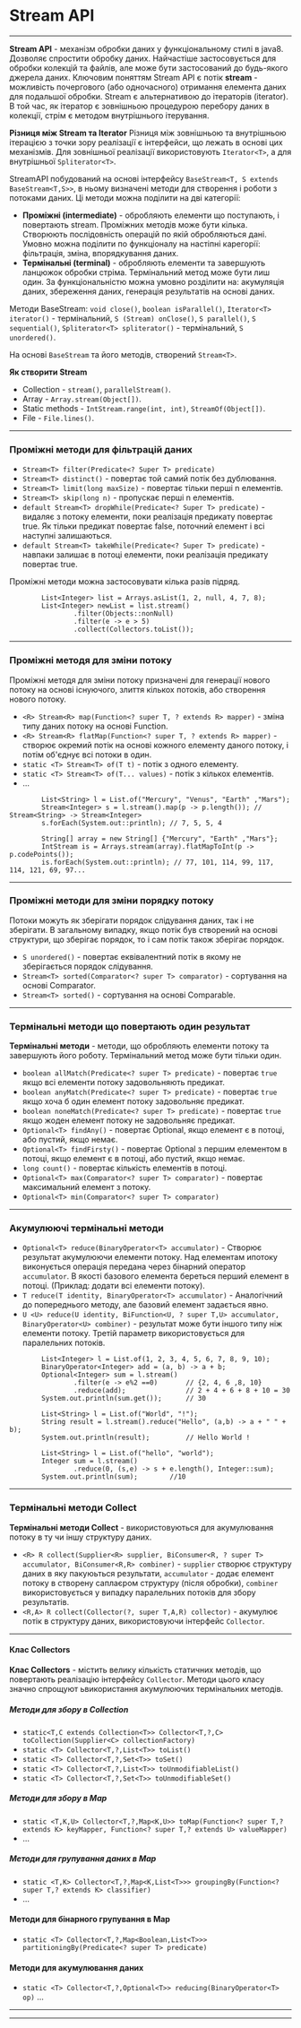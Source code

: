 # Stream API
---
**Stream API** - механізм обробки даних у функціональному стилі в java8. Дозволяє спростити обробку даних. Найчастіше застосовується для обробки колекцій та файлів, але може бути застосований до будь-якого джерела даних. Ключовим поняттям Stream API є потік **stream** - можливість почергового (або одночасного) отримання елемента даних для подальшої обробки. Stream є альтернативою до ітераторів (iterator). В той час, як ітератор є зовнішньою процедурою перебору даних в колекції, стрім є методом внутрішнього ітерування.

**Різниця між Stream та  Iterator**  Різниця між зовнішньою та внутрішньою ітерацією з точки зору реалізації є інтерфейси, що лежать в основі цих механізмів. Для зовнішньої реалізації використовують `Iterator<T>`, а для внутрішньої `Spliterator<T>`.

StreamAPI побудований на основі інтерфейсу `BaseStream<T, S extends BaseStream<T,S>>`, в ньому визначені методи для створення і роботи з потоками даних. Ці методи можна поділити на дві категорії:
* **Проміжні (intermediate)** - обробляють елементи що поступають, і повертають stream. Проміжних методів може бути кілька. Створюють послідовність операцій по якій обробляються дані. Умовно можна поділити по функціоналу на настіпні карегорії: фільтрація, зміна, впорядкування даних. 
* **Термінальні (terminal)** - обробляють елементи та завершують ланцюжок обробки стріма. Термінальний метод може бути лиш один. За функціональністю можна умовно розділити на: акумуляція даних, збереження даних, генерація результатів на основі даних.

Методи BaseStream: `void close()`, `boolean isParallel()`, `Iterator<T> iterator()` -  термінальний, `S (Stream) onClose()`, `S parallel()`, `S sequential()`, `Spliterator<T> spliterator()` - термінальний, `S unordered()`.

На основі `BaseStream` та його методів, створений `Stream<T>`.

**Як створити Stream**
* Collection - `stream()`, `parallelStream()`.
* Array - `Array.stream(Object[])`.
* Static methods - `IntStream.range(int, int)`, `StreamOf(Object[])`.
* File - `File.lines()`.
---

### Проміжні методи для фільтрацій даних
* `Stream<T> filter(Predicate<? Super T> predicate)`
* `Stream<T> distinct()` - повертає той самий потік без дублювання.
* `Stream<T> limit(long maxSize)` - повертає тільки перші n елементів.
* `Stream<T> skip(long n)` - пропускає перші n елементів.
* `default Stream<T> dropWhile(Predicate<? Super T> predicate)` - видаляє з потоку елементи, поки реалізація предикату повертає true. Як тільки предикат повертає false, поточний елемент і всі наступні залишаються.
* `default Stream<T> takeWhile(Predicate<? Super T> predicate)` - навпаки залишає в потоці елементи, поки реалізація предикату повертає true.

Проміжні методи можна застосовувати кілька разів підряд.
```
        List<Integer> list = Arrays.asList(1, 2, null, 4, 7, 8);
        List<Integer> newList = list.stream()
                .filter(Objects::nonNull)
                .filter(e -> e > 5)
                .collect(Collectors.toList());
```
---
### Проміжні методя для зміни потоку
Проміжні методя для зміни потоку призначені для генерації нового потоку на основі існуючого, злиття кількох потоків, або створення нового потоку.
* `<R> Stream<R> map(Function<? super T, ? extends R> mapper)` - зміна типу даних потоку на основі Function.
* `<R> Stream<R> flatMap(Function<? super T, ? extends R> mapper)` - створює окремий потік на основі кожного елементу даного потоку, і потім об'єднує всі потоки в один.
* `static <T> Stream<T> of(T t)` - потік з одного елементу.
* `static <T> Stream<T> of(T... values)` - потік з кількох елементів.
* ...

```
        List<String> l = List.of("Mercury", "Venus", "Earth" ,"Mars");
        Stream<Integer> s = l.stream().map(p -> p.length()); // Stream<String> -> Stream<Integer>
        s.forEach(System.out::println); // 7, 5, 5, 4
```
```
        String[] array = new String[] {"Mercury", "Earth" ,"Mars"};
        IntStream is = Arrays.stream(array).flatMapToInt(p -> p.codePoints());
        is.forEach(System.out::println); // 77, 101, 114, 99, 117, 114, 121, 69, 97...
```
---
### Проміжні методи для зміни порядку потоку
Потоки можуть як зберігати порядок слідування даних, так і не зберігати. В загальному випадку, якщо потік був створений на основі структури, що зберігає порядок, то і сам потік також зберігає порядок.
* `S unordered()` - повертає еквівалентний потік в якому не зберігається порядок слідування.
* `Stream<T> sorted(Comparator<? super T> comparator)` - сортування на основі Comparator.
* `Stream<T> sorted()` - сортування на основі Comparable.

---
### Термінальні методи що повертають один результат
**Термінальні методи** - методи, що обробляють елементи потоку та завершують його роботу. Термінальний метод може бути тільки один.

* `boolean allMatch(Predicate<? super T> predicate)` - повертає `true` якщо всі елементи потоку задовольняють предикат.
* `boolean anyMatch(Predicate<? super T> predicate)` - повертає `true` якщо хоча б один елемент потоку задовольняє предикат.
* `boolean noneMatch(Predicate<? super T> predicate)` - повертає `true` якщо жоден елемент потоку не задовольняє предикат.
* `Optional<T> findAny()` - повертає Optional, якщо елемент є в потоці, або пустий, якщо немає.
* `Optional<T> findFirsty()` - повертає Optional з першим елементом в потоці, якщо елемент є в потоці, або пустий, якщо немає.
* `long count()` - повертає кількість елементів в потоці.
* `Optional<T> max(Comparator<? super T> comparator)` - повертає максимальний елемент з потоку.
* `Optional<T> min(Comparator<? super T> comparator)`

---
### Акумулюючі термінальні методи
* `Optional<T> reduce(BinaryOperator<T> accumulator)` - Створює результат акумулюючи елементи потоку. Над елементам ипотоку виконується операція передана через бінарний оператор `accumulator`. В якості базового елемента береться перший елемент в потоці. (Приклад: додати всі елементи потоку).
* `T reduce(T identity, BinaryOperator<T> accumulator)` - Аналогічний до попереднього методу, але базовий елемент задається явно.
* `U <U> reduce(U identity, BiFunction<U, ? super T,U> accumulator, BinaryOperator<U> combiner)` - результат може бути іншого типу ніж елементи потоку. Третій параметр використовується для паралельних потоків.

```
        List<Integer> l = List.of(1, 2, 3, 4, 5, 6, 7, 8, 9, 10);
        BinaryOperator<Integer> add = (a, b) -> a + b;
        Optional<Integer> sum = l.stream()
                .filter(e -> e%2 ==0)       // {2, 4, 6 ,8, 10}
                .reduce(add);               // 2 + 4 + 6 + 8 + 10 = 30
        System.out.println(sum.get());      // 30
```

```
        List<String> l = List.of("World", "!");
        String result = l.stream().reduce("Hello", (a,b) -> a + " " + b);
        System.out.println(result);         // Hello World !
```
```
        List<String> l = List.of("hello", "world");
        Integer sum = l.stream()
                .reduce(0, (s,e) -> s + e.length(), Integer::sum);
        System.out.println(sum);        //10
```

---
### Термінальні методи Collect
**Термінальні методи Collect** - використовуються для акумулювання потоку в ту чи іншу структуру даних.

* `<R> R collect(Supplier<R> supplier, BiConsumer<R, ? super T> accumulator, BiConsumer<R,R> combiner)` - `supplier` створює структуру даних в яку пакуюьться результати, `accumulator` - додає елемент потоку в створену саплаєром структуру (після обробки), `combiner` використовується у випадку паралельних потоків для збору результатів.
*  `<R,A> R collect(Collector(?, super T,A,R) collector)` - акумулює потік в структуру даних, використовуючи інтерфейс `Collector`.

---
#### Клас Collectors
**Клас Collectors**  - містить велику кількість статичних методів, що повертають реалізацію інтерфейсу `Collector`. Методи цього класу значно спрощуют ьвикористання акумулюючих термінальних методів.
##### Методи для збору в Collection
* `static<T,C extends Collection<T>> Collector<T,?,C> toCollection(Supplier<C> collectionFactory)`
* `static <T> Collector<T,?,List<T>> toList()`
* `static <T> Collector<T,?,Set<T>> toSet()`
* `static <T> Collector<T,?,List<T>> toUnmodifiableList()`
* `static <T> Collector<T,?,Set<T>> toUnmodifiableSet()`

##### Методи для збору в Map
* `static <T,K,U> Collector<T,?,Map<K,U>> toMap(Function<? super T,? extends K> keyMapper, Function<? super T,? extends U> valueMapper)`
* ...

##### Методи для групування даних в Map
* `static <T,K> Collector<T,?,Map<K,List<T>>> groupingBy(Function<? super T,? extends K> classifier)`
* ...

#### Методи для бінарного групування в Map
* `static <T> Collector<T,?,Map<Boolean,List<T>>> partitioningBy(Predicate<? super T> predicate)`

#### Методи для акумулювання даних
* `static <T> Collector<T,?,Optional<T>> reducing(BinaryOperator<T> op)`
...
---






---

